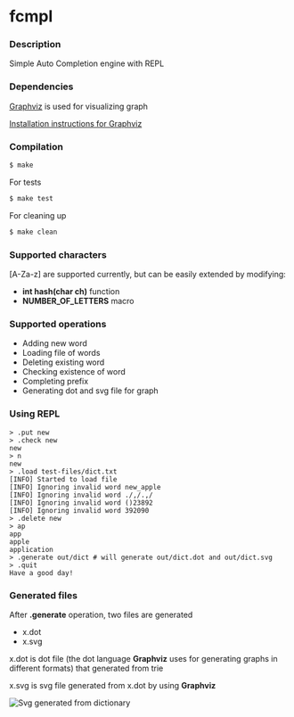 # fcmpl

### Description
Simple Auto Completion engine with REPL

### Dependencies
[Graphviz](https://graphviz.org/) is used for visualizing graph

[Installation instructions for Graphviz](https://graphviz.org/download/)

### Compilation
```sh
$ make
```

For tests
```sh
$ make test
```

For cleaning up
```sh
$ make clean
```

### Supported characters
[A-Za-z] are supported currently, but can be easily extended by modifying:
- **int hash(char ch)** function
- **NUMBER_OF_LETTERS** macro

### Supported operations
- Adding new word
- Loading file of words
- Deleting existing word
- Checking existence of word
- Completing prefix
- Generating dot and svg file for graph

### Using REPL
```
> .put new
> .check new
new
> n
new
> .load test-files/dict.txt
[INFO] Started to load file
[INFO] Ignoring invalid word new_apple
[INFO] Ignoring invalid word ./,/.,/
[INFO] Ignoring invalid word ()23892
[INFO] Ignoring invalid word 392090
> .delete new
> ap
app
apple
application
> .generate out/dict # will generate out/dict.dot and out/dict.svg
> .quit
Have a good day!
```

### Generated files
After **.generate** operation, two files are generated
- x.dot
- x.svg

x.dot is dot file (the dot language **Graphviz** uses for generating graphs in different formats) that generated from trie

x.svg is svg file generated from x.dot by using **Graphviz**

![Svg generated from dictionary](test-files/dict.svg)

